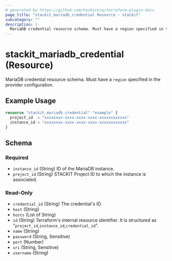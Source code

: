 ```yaml
---
# generated by https://github.com/hashicorp/terraform-plugin-docs
page_title: "stackit_mariadb_credential Resource - stackit"
subcategory: ""
description: |-
  MariaDB credential resource schema. Must have a region specified in the provider configuration.
---
```


# stackit_mariadb_credential (Resource)

MariaDB credential resource schema. Must have a `region` specified in the provider configuration.

## Example Usage

```terraform
resource "stackit_mariadb_credential" "example" {
  project_id  = "xxxxxxxx-xxxx-xxxx-xxxx-xxxxxxxxxxxx"
  instance_id = "xxxxxxxx-xxxx-xxxx-xxxx-xxxxxxxxxxxx"
}
```

<!-- schema generated by tfplugindocs -->
## Schema

### Required

- `instance_id` (String) ID of the MariaDB instance.
- `project_id` (String) STACKIT Project ID to which the instance is associated.

### Read-Only

- `credential_id` (String) The credential's ID.
- `host` (String)
- `hosts` (List of String)
- `id` (String) Terraform's internal resource identifier. It is structured as "`project_id`,`instance_id`,`credential_id`".
- `name` (String)
- `password` (String, Sensitive)
- `port` (Number)
- `uri` (String, Sensitive)
- `username` (String)
